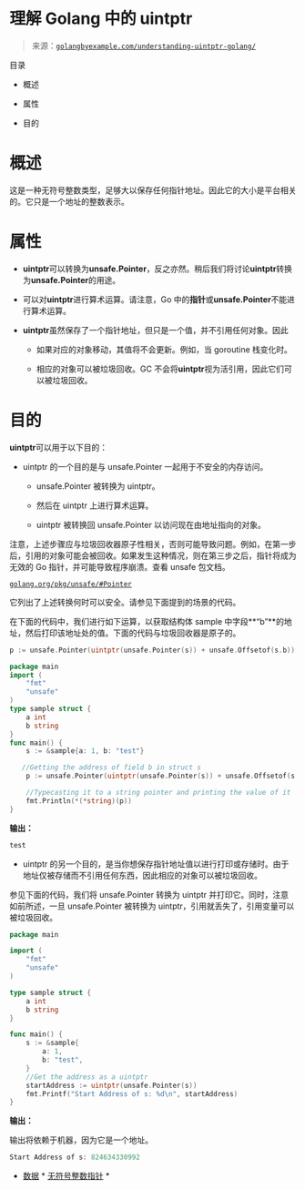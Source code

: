 <!--yml

类别：未分类

日期：2024-10-13 06:07:38

-->

# 理解 Golang 中的 uintptr

> 来源：[`golangbyexample.com/understanding-uintptr-golang/`](https://golangbyexample.com/understanding-uintptr-golang/)

目录

+   概述

+   属性

+   目的

# **概述**

这是一种无符号整数类型，足够大以保存任何指针地址。因此它的大小是平台相关的。它只是一个地址的整数表示。

# **属性**

+   **uintptr**可以转换为**unsafe.Pointer**，反之亦然。稍后我们将讨论**uintptr**转换为**unsafe.Pointer**的用途。

+   可以对**uintptr**进行算术运算。请注意，Go 中的**指针**或**unsafe.Pointer**不能进行算术运算。

+   **uintptr**虽然保存了一个指针地址，但只是一个值，并不引用任何对象。因此

    +   如果对应的对象移动，其值将不会更新。例如，当 goroutine 栈变化时。

    +   相应的对象可以被垃圾回收。GC 不会将**uintptr**视为活引用，因此它们可以被垃圾回收。

# **目的**

**uintptr**可以用于以下目的：

+   uintptr 的一个目的是与 unsafe.Pointer 一起用于不安全的内存访问。

    +   unsafe.Pointer 被转换为 uintptr。

    +   然后在 uintptr 上进行算术运算。

    +   uintptr 被转换回 unsafe.Pointer 以访问现在由地址指向的对象。

注意，上述步骤应与垃圾回收器原子性相关，否则可能导致问题。例如，在第一步后，引用的对象可能会被回收。如果发生这种情况，则在第三步之后，指针将成为无效的 Go 指针，并可能导致程序崩溃。查看 unsafe 包文档。

[`golang.org/pkg/unsafe/#Pointer`](https://golang.org/pkg/unsafe/#Pointer)

它列出了上述转换何时可以安全。请参见下面提到的场景的代码。

在下面的代码中，我们进行如下运算，以获取结构体 sample 中字段**“b”**的地址，然后打印该地址处的值。下面的代码与垃圾回收器是原子的。

```go
p := unsafe.Pointer(uintptr(unsafe.Pointer(s)) + unsafe.Offsetof(s.b))
```

```go
package main
import (
    "fmt"
    "unsafe"
)
type sample struct {
    a int
    b string
}
func main() {
    s := &sample{a: 1, b: "test"}

   //Getting the address of field b in struct s
    p := unsafe.Pointer(uintptr(unsafe.Pointer(s)) + unsafe.Offsetof(s.b))

    //Typecasting it to a string pointer and printing the value of it
    fmt.Println(*(*string)(p))
}
```

**输出：**

```go
test
```

+   uintptr 的另一个目的，是当你想保存指针地址值以进行打印或存储时。由于地址仅被存储而不引用任何东西，因此相应的对象可以被垃圾回收。

参见下面的代码，我们将 unsafe.Pointer 转换为 uintptr 并打印它。同时，注意如前所述，一旦 unsafe.Pointer 被转换为 uintptr，引用就丢失了，引用变量可以被垃圾回收。

```go
package main

import (
    "fmt"
    "unsafe"
)

type sample struct {
    a int
    b string
}

func main() {
    s := &sample{
        a: 1,
        b: "test",
    }
    //Get the address as a uintptr
    startAddress := uintptr(unsafe.Pointer(s))
    fmt.Printf("Start Address of s: %d\n", startAddress)
}
```

**输出：**

输出将依赖于机器，因为它是一个地址。

```go
Start Address of s: 824634330992
```

+   [数据](https://golangbyexample.com/tag/data/) *   [无符号整数指针](https://golangbyexample.com/tag/uintptr/) *

